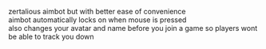 zertalious aimbot but with better ease of convenience  
aimbot automatically locks on when mouse is pressed  
also changes your avatar and name before you join a game so players wont be able to track you down

